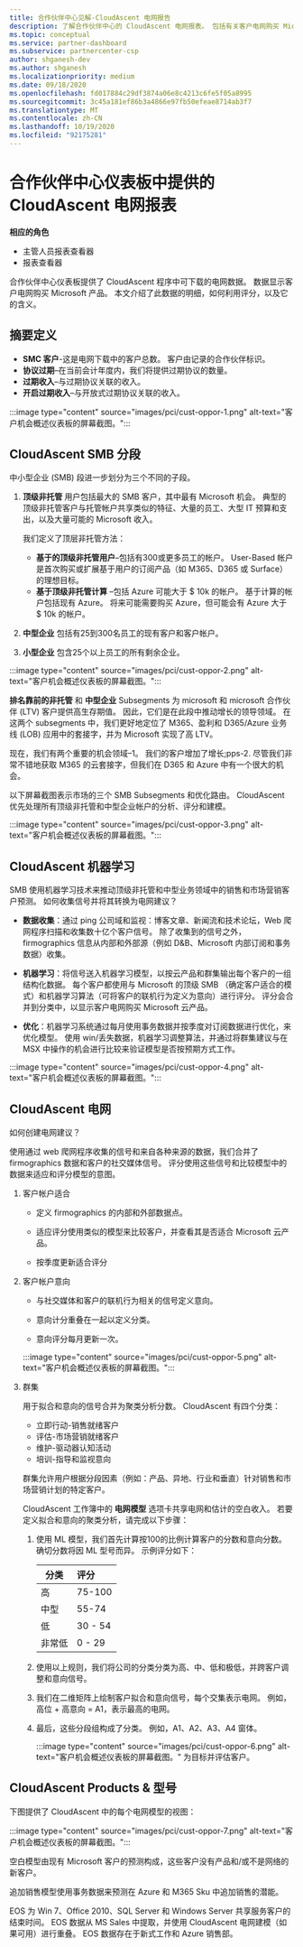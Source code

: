 ```yaml
---
title: 合作伙伴中心见解-CloudAscent 电网报告
description: 了解合作伙伴中心的 CloudAscent 电网报表。 包括有关客户电网购买 Microsoft 产品的信息。
ms.topic: conceptual
ms.service: partner-dashboard
ms.subservice: partnercenter-csp
author: shganesh-dev
ms.author: shganesh
ms.localizationpriority: medium
ms.date: 09/18/2020
ms.openlocfilehash: fd017884c29df3874a06e8c4213c6fe5f05a8995
ms.sourcegitcommit: 3c45a181ef86b3a4866e97fb50efeae8714ab3f7
ms.translationtype: MT
ms.contentlocale: zh-CN
ms.lasthandoff: 10/19/2020
ms.locfileid: "92175281"
---
```

# <a name="cloudascent-propensity-reports-available-from-partner-center-dashboard"></a>合作伙伴中心仪表板中提供的 CloudAscent 电网报表

**相应的角色**
- 主管人员报表查看器
- 报表查看器

合作伙伴中心仪表板提供了 CloudAscent 程序中可下载的电网数据。 数据显示客户电网购买 Microsoft 产品。  本文介绍了此数据的明细，如何利用评分，以及它的含义。

## <a name="summary-definitions"></a>摘要定义

- **SMC 客户**-这是电网下载中的客户总数。  客户由记录的合作伙伴标识。
- **协议过期**–在当前会计年度内，我们将提供过期协议的数量。
- **过期收入**–与过期协议关联的收入。
- **开启过期收入**–与开放式过期协议关联的收入。

:::image type="content" source="images/pci/cust-oppor-1.png" alt-text="客户机会概述仪表板的屏幕截图。":::

## <a name="cloudascent-smb-segmentation"></a>CloudAscent SMB 分段

中小型企业 (SMB) 段进一步划分为三个不同的子段。

1. **顶级非托管** 用户包括最大的 SMB 客户，其中最有 Microsoft 机会。 典型的顶级非托管客户与托管帐户共享类似的特征、大量的员工、大型 IT 预算和支出，以及大量可能的 Microsoft 收入。

   我们定义了顶层非托管方法：

   - **基于的顶级非托管用户**–包括有300或更多员工的帐户。 User-Based 帐户是首次购买或扩展基于用户的订阅产品（如 M365、D365 或 Surface）的理想目标。
   - **基于顶级非托管计算** –包括 Azure 可能大于 $ 10k 的帐户。 基于计算的帐户包括现有 Azure。 将来可能需要购买 Azure，但可能会有 Azure 大于 $ 10k 的帐户。

2. **中型企业** 包括有25到300名员工的现有客户和客户帐户。

3. **小型企业** 包含25个以上员工的所有剩余企业。

:::image type="content" source="images/pci/cust-oppor-2.png" alt-text="客户机会概述仪表板的屏幕截图。":::

**排名靠前的非托管** 和 **中型企业** Subsegments 为 microsoft 和 microsoft 合作伙伴 (LTV) 客户提供高生存期值。 因此，它们是在此段中推动增长的领导领域。 在这两个 subsegments 中，我们更好地定位了 M365、盈利和 D365/Azure 业务线 (LOB) 应用中的套接字，并为 Microsoft 实现了高 LTV。

现在，我们有两个重要的机会领域–1。 我们的客户增加了增长;pps-2. 尽管我们非常不错地获取 M365 的云套接字，但我们在 D365 和 Azure 中有一个很大的机会。

以下屏幕截图表示市场的三个 SMB Subsegments 和优化路由。 CloudAscent 优先处理所有顶级非托管和中型企业帐户的分析、评分和建模。

:::image type="content" source="images/pci/cust-oppor-3.png" alt-text="客户机会概述仪表板的屏幕截图。":::

## <a name="cloudascent-machine-learning"></a>CloudAscent 机器学习

SMB 使用机器学习技术来推动顶级非托管和中型业务领域中的销售和市场营销客户预测。 如何收集信号并将其转换为电网建议？

- **数据收集**：通过 ping 公司域和监视：博客文章、新闻流和技术论坛，Web 爬网程序扫描和收集数十亿个客户信号。  除了收集到的信号之外，firmographics 信息从内部和外部源（例如 D&B、Microsoft 内部订阅和事务数据）收集。

- **机器学习**：将信号送入机器学习模型，以按云产品和群集输出每个客户的一组结构化数据。  每个客户都使用与 Microsoft 的顶级 SMB （确定客户适合的模式）和机器学习算法（可将客户的联机行为定义为意向）进行评分。 评分会合并到分类中，以显示客户电网购买 Microsoft 云产品。

- **优化**：机器学习系统通过每月使用事务数据并按季度对订阅数据进行优化，来优化模型。  使用 win/丢失数据，机器学习调整算法，并通过将群集建议与在 MSX 中操作的机会进行比较来验证模型是否按预期方式工作。

:::image type="content" source="images/pci/cust-oppor-4.png" alt-text="客户机会概述仪表板的屏幕截图。":::

## <a name="cloudascent-propensity"></a>CloudAscent 电网

如何创建电网建议？

使用通过 web 爬网程序收集的信号和来自各种来源的数据，我们合并了 firmographics 数据和客户的社交媒体信号。  评分使用这些信号和比较模型中的数据来适应和评分模型的意图。

1. 客户帐户适合

   - 定义 firmographics 的内部和外部数据点。

   - 适应评分使用类似的模型来比较客户，并查看其是否适合 Microsoft 云产品。

   - 按季度更新适合评分

2. 客户帐户意向

   - 与社交媒体和客户的联机行为相关的信号定义意向。

   - 意向计分重叠在一起以定义分类。

   - 意向评分每月更新一次。

   :::image type="content" source="images/pci/cust-oppor-5.png" alt-text="客户机会概述仪表板的屏幕截图。":::

3. 群集

   用于拟合和意向的信号合并为聚类分析分数。 CloudAscent 有四个分类：

      - 立即行动-销售就绪客户
      - 评估-市场营销就绪客户
      - 维护-驱动器认知活动
      - 培训-指导和监视意向

   群集允许用户根据分段因素（例如：产品、异地、行业和垂直）针对销售和市场营销计划的特定客户。

   CloudAscent 工作簿中的 **电网模型** 选项卡共享电网和估计的空白收入。 若要定义拟合和意向的聚类分析，请完成以下步骤：

      1. 使用 ML 模型，我们首先计算按100的比例计算客户的分数和意向分数。  确切分数将因 ML 型号而异。  示例评分如下：

         |**分类**|**评分**|
         |---------|:---------|
         |高|75-100|
         |中型|55-74|
         |低|30 - 54|
         |非常低|0 - 29|

      2. 使用以上规则，我们将公司的分类分类为高、中、低和极低，并跨客户调整和意向信号。

      3. 我们在二维矩阵上绘制客户拟合和意向信号，每个交集表示电网。     例如，高位 + 高意向 = A1，表示最高的电网。

      4. 最后，这些分段组构成了分类。  例如，A1、A2、A3、A4 窗体。

         :::image type="content" source="images/pci/cust-oppor-6.png" alt-text="客户机会概述仪表板的屏幕截图。" 为目标并评估客户。

## <a name="cloudascent-products--models"></a>CloudAscent Products & 型号

下图提供了 CloudAscent 中的每个电网模型的视图：

:::image type="content" source="images/pci/cust-oppor-7.png" alt-text="客户机会概述仪表板的屏幕截图。":::

空白模型由现有 Microsoft 客户的预测构成，这些客户没有产品和/或不是网络的新客户。

追加销售模型使用事务数据来预测在 Azure 和 M365 Sku 中追加销售的潜能。

EOS 为 Win 7、Office 2010、SQL Server 和 Windows Server 共享服务客户的结束时间。 EOS 数据从 MS Sales 中提取，并使用 CloudAscent 电网建模（如果可用）进行重叠。 EOS 数据存在于新式工作和 Azure 销售部。
